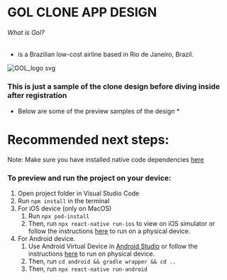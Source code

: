 # GOL CLONE APP DESIGN
###### What is Gol?
- is a Brazilian low-cost airline based in Rio de Janeiro, Brazil.


![GOL_logo svg](https://user-images.githubusercontent.com/68750537/224721177-ec475c84-ab54-4156-86b2-3dd2e4aad1f5.png)

### This is just a sample of the clone design before diving inside after registration
* Below are some of the preview samples of the design *



# Recommended next steps:
Note: Make sure you have installed native code dependencies [here](https://reactnative.dev/docs/environment-setup#installing-dependencies)
​
### To preview and run the project on your device:
1. Open project folder in Visual Studio Code
2. Run  `npm install`  in the terminal
3. For iOS device (only on MacOS)
    1. Run `npx pod-install`
    2. Then, run `npx react-native run-ios` to view on iOS simulator or follow the instructions [here](https://reactnative.dev/docs/running-on-device#running-your-app-on-ios-devices) to run on a physical device.
4. For Android device.
    1. Use Android Virtual Device in [Android Studio](https://developer.android.com/studio/index.html) or follow the instructions [here](https://reactnative.dev/docs/running-on-device#running-your-app-on-android-devices) to run on physical device.
    2. Then, run `cd android && gradle wrapper && cd ..`
    3. Then, run `npx react-native run-android`
